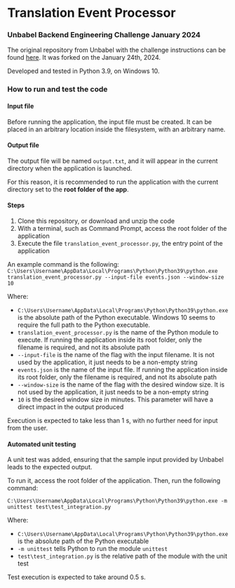 # Translation Event Processor
### Unbabel Backend Engineering Challenge January 2024

The original repository from Unbabel with the challenge instructions can be found [here](https://github.com/Unbabel/backend-engineering-challenge). It was forked on the January 24th, 2024.

Developed and tested in Python 3.9, on Windows 10.

### How to run and test the code

#### Input file

Before running the application, the input file must be created. It can be placed in an arbitrary location inside the filesystem, with an arbitrary name.

#### Output file

The output file will be named ``output.txt``, and it will appear in the current directory when the application is launched.

For this reason, it is recommended to run the application with the current directory set to the **root folder of the app**.

#### Steps

1. Clone this repository, or download and unzip the code
2. With a terminal, such as Command Prompt, access the root folder of the application
3. Execute the file ``translation_event_processor.py``, the entry point of the application

An example command is the following:
``C:\Users\Username\AppData\Local\Programs\Python\Python39\python.exe translation_event_processor.py --input-file events.json --window-size 10``

Where:
- ``C:\Users\Username\AppData\Local\Programs\Python\Python39\python.exe`` is the absolute path of the Python executable. Windows 10 seems to require the full path to the Python executable.
- ``translation_event_processor.py`` is the name of the Python module to execute. If running the application inside its root folder, only the filename is required, and not its absolute path
- ``--input-file`` is the name of the flag with the input filename. It is not used by the application, it just needs to be a non-empty string
- ``events.json`` is the name of the input file. If running the application inside its root folder, only the filename is required, and not its absolute path
- ``--window-size`` is the name of the flag with the desired window size. It is not used by the application, it just needs to be a non-empty string
- ``10`` is the desired window size in minutes. This parameter will have a direct impact in the output produced

Execution is expected to take less than 1 s, with no further need for input from the user.

#### Automated unit testing

A unit test was added, ensuring that the sample input provided by Unbabel leads to the expected output.

To run it, access the root folder of the application. Then, run the following command:

``C:\Users\Username\AppData\Local\Programs\Python\Python39\python.exe -m unittest test\test_integration.py``

Where:

- ``C:\Users\Username\AppData\Local\Programs\Python\Python39\python.exe`` is the absolute path of the Python executable
- ``-m unittest`` tells Python to run the module ``unittest``
- ``test\test_integration.py`` is the relative path of the module with the unit test

Test execution is expected to take around 0.5 s.